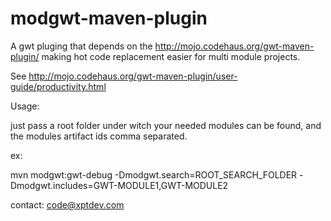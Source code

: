 modgwt-maven-plugin
===================

A gwt pluging that depends on the http://mojo.codehaus.org/gwt-maven-plugin/ making hot code replacement easier for multi module projects.

See http://mojo.codehaus.org/gwt-maven-plugin/user-guide/productivity.html

Usage:

just pass a root folder under witch your needed modules can be found, and the modules artifact ids comma separated.

ex:

mvn modgwt:gwt-debug -Dmodgwt.search=ROOT_SEARCH_FOLDER -Dmodgwt.includes=GWT-MODULE1,GWT-MODULE2


contact:
code@xptdev.com
